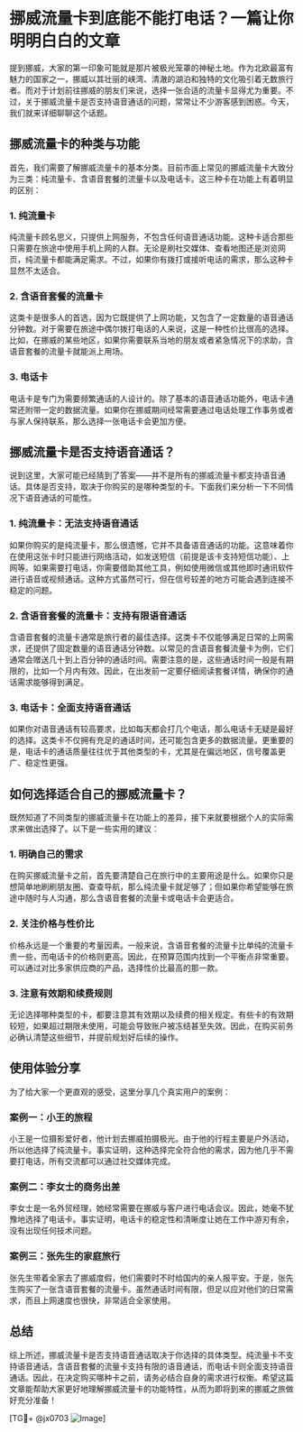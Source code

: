 # 挪威流量卡到底能不能打电话？一篇让你明明白白的文章

提到挪威，大家的第一印象可能就是那片被极光笼罩的神秘土地。作为北欧最富有魅力的国家之一，挪威以其壮丽的峡湾、清澈的湖泊和独特的文化吸引着无数旅行者。而对于计划前往挪威的朋友们来说，选择一张合适的流量卡显得尤为重要。不过，关于挪威流量卡是否支持语音通话的问题，常常让不少游客感到困惑。今天，我们就来详细聊聊这个话题。

## 挪威流量卡的种类与功能

首先，我们需要了解挪威流量卡的基本分类。目前市面上常见的挪威流量卡大致分为三类：纯流量卡、含语音套餐的流量卡以及电话卡。这三种卡在功能上有着明显的区别：

### 1. 纯流量卡
纯流量卡顾名思义，只提供上网服务，不包含任何语音通话功能。这种卡适合那些只需要在旅途中使用手机上网的人群。无论是刷社交媒体、查看地图还是浏览网页，纯流量卡都能满足需求。不过，如果你有拨打或接听电话的需求，那么这种卡显然不太适合。

### 2. 含语音套餐的流量卡
这类卡是很多人的首选，因为它既提供了上网功能，又包含了一定数量的语音通话分钟数。对于需要在旅途中偶尔拨打电话的人来说，这是一种性价比很高的选择。比如，在挪威的某些地区，如果你需要联系当地的朋友或者紧急情况下的求助，含语音套餐的流量卡就能派上用场。

### 3. 电话卡
电话卡是专门为需要频繁通话的人设计的。除了基本的语音通话功能外，电话卡通常还附带一定的数据流量。如果你在挪威期间经常需要通过电话处理工作事务或者与家人保持联系，那么选择一张电话卡会更加方便。

## 挪威流量卡是否支持语音通话？

说到这里，大家可能已经猜到了答案——并不是所有的挪威流量卡都支持语音通话。具体是否支持，取决于你购买的是哪种类型的卡。下面我们来分析一下不同情况下语音通话的可能性。

### 1. 纯流量卡：无法支持语音通话
如果你购买的是纯流量卡，那么很遗憾，它并不具备语音通话的功能。这意味着你在使用这张卡时只能进行网络活动，如发送短信（前提是该卡支持短信功能）、上网等。如果需要打电话，你需要借助其他工具，例如使用微信或其他即时通讯软件进行语音或视频通话。这种方式虽然可行，但在信号较差的地方可能会遇到连接不稳定的问题。

### 2. 含语音套餐的流量卡：支持有限语音通话
含语音套餐的流量卡通常是旅行者的最佳选择。这类卡不仅能够满足日常的上网需求，还提供了固定数量的语音通话分钟数。以常见的含语音套餐流量卡为例，它们通常会赠送几十到上百分钟的通话时间。需要注意的是，这些通话时间一般是有期限的，比如一个月内有效。因此，在出发前一定要仔细阅读套餐详情，确保你的通话需求能够得到满足。

### 3. 电话卡：全面支持语音通话
如果你对语音通话有较高要求，比如每天都会打几个电话，那么电话卡无疑是最好的选择。这类卡不仅拥有充足的通话时间，还可能包含更多的数据流量。更重要的是，电话卡的通话质量往往优于其他类型的卡，尤其是在偏远地区，信号覆盖更广、稳定性更强。

## 如何选择适合自己的挪威流量卡？

既然知道了不同类型的挪威流量卡在功能上的差异，接下来就要根据个人的实际需求来做出选择了。以下是一些实用的建议：

### 1. 明确自己的需求
在购买挪威流量卡之前，首先要清楚自己在旅行中的主要用途是什么。如果你只是想简单地刷刷朋友圈、查查导航，那么纯流量卡就足够了；但如果你希望能够在旅途中随时与人沟通，那么含语音套餐的流量卡或电话卡会更适合。

### 2. 关注价格与性价比
价格永远是一个重要的考量因素。一般来说，含语音套餐的流量卡比单纯的流量卡贵一些，而电话卡的价格则更高。因此，在预算范围内找到一个平衡点非常重要。可以通过对比多家供应商的产品，选择性价比最高的那一款。

### 3. 注意有效期和续费规则
无论选择哪种类型的卡，都要注意其有效期以及续费的相关规定。有些卡的有效期较短，如果超过期限未使用，可能会导致账户被冻结甚至失效。因此，在购买前务必确认清楚这些细节，并提前规划好后续的操作。

## 使用体验分享

为了给大家一个更直观的感受，这里分享几个真实用户的案例：

### 案例一：小王的旅程
小王是一位摄影爱好者，他计划去挪威拍摄极光。由于他的行程主要是户外活动，所以他选择了纯流量卡。事实证明，这种选择完全符合他的需求，因为他几乎不需要打电话，所有交流都可以通过社交媒体完成。

### 案例二：李女士的商务出差
李女士是一名外贸经理，她经常需要在挪威与客户进行电话会议。因此，她毫不犹豫地选择了电话卡。事实证明，电话卡的稳定性和清晰度让她在工作中游刃有余，没有出现任何技术问题。

### 案例三：张先生的家庭旅行
张先生带着全家去了挪威度假，他们需要时不时给国内的亲人报平安。于是，张先生购买了一张含语音套餐的流量卡。虽然通话时间有限，但足以应对他们的日常需求，而且上网速度也很快，非常适合全家使用。

## 总结

综上所述，挪威流量卡是否支持语音通话取决于你选择的具体类型。纯流量卡不支持语音通话，含语音套餐的流量卡支持有限的语音通话，而电话卡则全面支持语音通话。因此，在决定购买哪种卡之前，请务必结合自身的需求进行权衡。希望这篇文章能帮助大家更好地理解挪威流量卡的功能特性，从而为即将到来的挪威之旅做好充分准备！

[TG💪+ @jx0703 ![Image](https://github.com/user-attachments/assets/dbca1d08-cadb-493c-b0ec-ad6f7a83f270)]